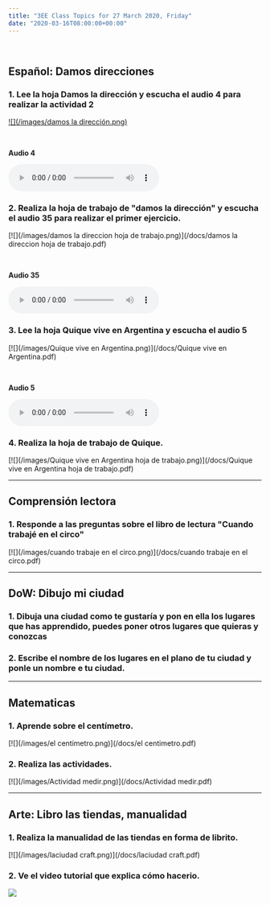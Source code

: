 ```yaml
---
title: "3EE Class Topics for 27 March 2020, Friday"
date: "2020-03-16T08:00:00+00:00"
---
```


&nbsp;

## Español: Damos direcciones

### 1. Lee la hoja Damos la dirección y escucha el audio 4 para realizar la actividad 2

[![](/images/damos la dirección.png)](/docs/damos_la_dirección.pdf)

&nbsp;

**Audio 4**

<audio controls>
  <source src="/audio/Audio 4.mp3" type="audio/mpeg">
Your browser does not support the audio element.
</audio>

### 2. Realiza la hoja de trabajo de "damos la dirección" y escucha el audio 35 para realizar el primer ejercicio.

[![](/images/damos la direccion hoja de trabajo.png)](/docs/damos la direccion hoja de trabajo.pdf)

&nbsp;

**Audio 35**

<audio controls>
  <source src="/audio/Audio 35.mp3" type="audio/mpeg">
Your browser does not support the audio element.
</audio>

### 3. Lee la hoja Quique vive en Argentina y escucha el audio 5

[![](/images/Quique vive en Argentina.png)](/docs/Quique vive en Argentina.pdf)

&nbsp;

**Audio 5**

<audio controls>
  <source src="/audio/Adio 5.mp3" type="audio/mpeg">
Your browser does not support the audio element.
</audio>

### 4. Realiza la hoja de trabajo de Quique.

[![](/images/Quique vive en Argentina hoja de trabajo.png)](/docs/Quique vive en Argentina hoja de trabajo.pdf)

<hr>

## Comprensión lectora

### 1. Responde a las preguntas sobre el libro de lectura "Cuando trabajé en el circo"

[![](/images/cuando trabaje en el circo.png)](/docs/cuando trabaje en el circo.pdf)

<hr>

## DoW: Dibujo mi ciudad

### 1. Dibuja una ciudad como te gustaría y pon en ella los lugares que has apprendido, puedes poner otros lugares que quieras y conozcas

### 2. Escribe el nombre de los lugares en el plano de tu ciudad y ponle un nombre e tu ciudad.

<hr>

## Matematicas

### 1. Aprende sobre el centímetro.

[![](/images/el centimetro.png)](/docs/el centimetro.pdf)

### 2. Realiza las actividades.

[![](/images/Actividad medir.png)](/docs/Actividad medir.pdf)

<hr>

## Arte: Libro las tiendas, manualidad

### 1. Realiza la manualidad de las tiendas en forma de librito.

[![](/images/laciudad craft.png)](/docs/laciudad craft.pdf)

### 2. Ve el video tutorial que explica cómo hacerio.

[![](/images/laciudadCraft.png)](https://rockalingua.com/videos/craft-la-ciudad)

<br/>
<br/>

